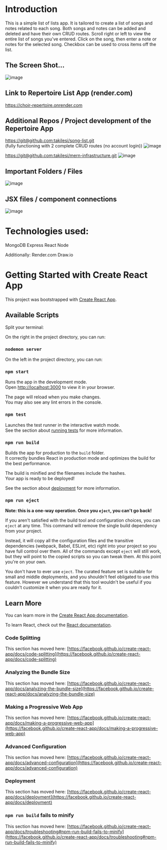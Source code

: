 # Introduction

This is a simple list of lists app. It is tailored to create a list of songs and notes related to each song. Both songs and notes can be added and deleted and have their own CRUD routes. Scroll right or left to view the entire list of songs you've entered. Click on the song, then enter a note or notes for the selected song. Checkbox can be used to cross items off the list. 

## The Screen Shot...

![image](https://github.com/takilesi/mern-repertoire/assets/124453486/07686fb0-3ff1-4456-80d1-2d7715deddd3)

## Link to Repertoire List App (render.com)

https://choir-repertoire.onrender.com

## Additional Repos / Project development of the Repertoire App 

[https://git@github.com:takilesi/song-list.git ](https://github.com/takilesi/song-list)  
(fully functioning with 2 complete CRUD routes (no account login))
![image](https://github.com/takilesi/mern-repertoire/assets/124453486/d4947dc8-e88b-4dc5-a6f2-0cee46cad2d0)

[https://git@github.com:takilesi/mern-infrastructure.git](https://github.com/takilesi/mern-infrastructure)
![image](https://github.com/takilesi/mern-repertoire/assets/124453486/f737c3f3-9ccd-497d-9166-73bfb620ac46)

## Important Folders / Files 

![image](https://github.com/takilesi/mern-repertoire/assets/124453486/2d078b42-33df-4c59-b815-a4e1977248ed)

## JSX files / component connections 

![image](https://github.com/takilesi/mern-repertoire/assets/124453486/ff474399-36fd-45f9-84d3-7445c6ad4376)


# Technologies used: 

MongoDB
Express
React
Node 

Additionally: 
Render.com
Draw.io

# Getting Started with Create React App

This project was bootstrapped with [Create React App](https://github.com/facebook/create-react-app).

## Available Scripts

Split your terminal: 

  On the right in the project directory, you can run:
  
### `nodemon server`

  On the left in the project directory, you can run:

### `npm start`

Runs the app in the development mode.\
Open [http://localhost:3000](http://localhost:3000) to view it in your browser.

The page will reload when you make changes.\
You may also see any lint errors in the console.

### `npm test`

Launches the test runner in the interactive watch mode.\
See the section about [running tests](https://facebook.github.io/create-react-app/docs/running-tests) for more information.

### `npm run build`

Builds the app for production to the `build` folder.\
It correctly bundles React in production mode and optimizes the build for the best performance.

The build is minified and the filenames include the hashes.\
Your app is ready to be deployed!

See the section about [deployment](https://facebook.github.io/create-react-app/docs/deployment) for more information.

### `npm run eject`

**Note: this is a one-way operation. Once you `eject`, you can't go back!**

If you aren't satisfied with the build tool and configuration choices, you can `eject` at any time. This command will remove the single build dependency from your project.

Instead, it will copy all the configuration files and the transitive dependencies (webpack, Babel, ESLint, etc) right into your project so you have full control over them. All of the commands except `eject` will still work, but they will point to the copied scripts so you can tweak them. At this point you're on your own.

You don't have to ever use `eject`. The curated feature set is suitable for small and middle deployments, and you shouldn't feel obligated to use this feature. However we understand that this tool wouldn't be useful if you couldn't customize it when you are ready for it.

## Learn More

You can learn more in the [Create React App documentation](https://facebook.github.io/create-react-app/docs/getting-started).

To learn React, check out the [React documentation](https://reactjs.org/).

### Code Splitting

This section has moved here: [https://facebook.github.io/create-react-app/docs/code-splitting](https://facebook.github.io/create-react-app/docs/code-splitting)

### Analyzing the Bundle Size

This section has moved here: [https://facebook.github.io/create-react-app/docs/analyzing-the-bundle-size](https://facebook.github.io/create-react-app/docs/analyzing-the-bundle-size)

### Making a Progressive Web App

This section has moved here: [https://facebook.github.io/create-react-app/docs/making-a-progressive-web-app](https://facebook.github.io/create-react-app/docs/making-a-progressive-web-app)

### Advanced Configuration

This section has moved here: [https://facebook.github.io/create-react-app/docs/advanced-configuration](https://facebook.github.io/create-react-app/docs/advanced-configuration)

### Deployment

This section has moved here: [https://facebook.github.io/create-react-app/docs/deployment](https://facebook.github.io/create-react-app/docs/deployment)

### `npm run build` fails to minify

This section has moved here: [https://facebook.github.io/create-react-app/docs/troubleshooting#npm-run-build-fails-to-minify](https://facebook.github.io/create-react-app/docs/troubleshooting#npm-run-build-fails-to-minify)
